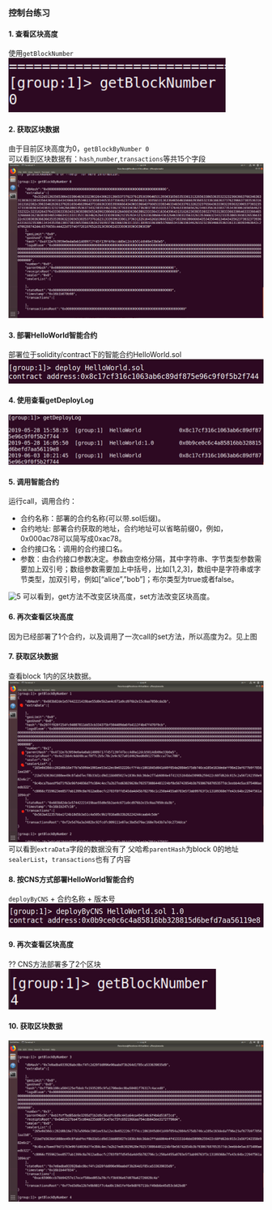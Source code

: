 ### 控制台练习

#### 1. 查看区块高度
使用`getBlockNumber`<br>
![1](images/getBlockNumber.png)

#### 2. 获取区块数据
由于目前区块高度为0，`getBlockByNumber 0`<br>
可以看到区块数据有：`hash`,`number`,`transactions`等共15个字段<br>
![2](images/getBlockByNumber_0.png)

#### 3. 部署HelloWorld智能合约
部署位于solidity/contract下的智能合约HelloWorld.sol<br>
![3](images/deploy.png)

#### 4. 使用查看getDeployLog
![4](images/getDeployLog.png)<br>

#### 5. 调用智能合约
运行call，调用合约：
> 
* 合约名称：部署的合约名称(可以带.sol后缀)。<br>
* 合约地址: 部署合约获取的地址，合约地址可以省略前缀0，例如，0x000ac78可以简写成0xac78。<br>
* 合约接口名：调用的合约接口名。<br>
* 参数：由合约接口参数决定。参数由空格分隔，其中字符串、字节类型参数需要加上双引号；数组参数需要加上中括号，比如[1,2,3]，数组中是字符串或字节类型，加双引号，例如[“alice”,”bob”]；布尔类型为true或者false。 <br>

![5](/images/callContract.png)
可以看到，get方法不改变区块高度，set方法改变区块高度。

#### 6. 再次查看区块高度
因为已经部署了1个合约，以及调用了一次call的set方法，所以高度为2。见上图<br>

#### 7. 获取区块数据
查看block 1内的区块数据。<br>
![7](images/getBlockByNumber1.png)
可以看到`extraData`字段的数据没有了
父哈希`parentHash`为block 0的地址
`sealerList`，`transactions`也有了内容

#### 8. 按CNS方式部署HelloWorld智能合约
`deployByCNS` + 合约名称 + 版本号<br>
![8](images/deployByCNS.png)

#### 9. 再次查看区块高度
?? CNS方法部署多了2个区块<br>
![9](images/getBlockNumber1.png)

#### 10. 获取区块数据
![10](images/getBlockByNumber3.png)
